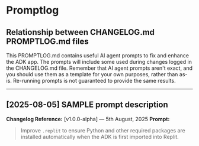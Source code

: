 # Promptlog

## Relationship between CHANGELOG.md PROMPTLOG.md files
This PROMPTLOG.md contains useful AI agent prompts to fix and enhance the ADK app. The prompts will include some used during changes logged in the CHANGELOG.md file. Remember that AI agent prompts aren't exact, and you should use them as a template for your own purposes, rather than as-is. Re-running prompts is not guaranteed to provide the same results.

---

## [2025-08-05] SAMPLE prompt description
**Changelog Reference:** [v1.0.0-alpha] — 5th August, 2025
**Prompt:**
> Improve `.replit` to ensure Python and other required packages are installed automatically when the ADK is first imported into Replit.